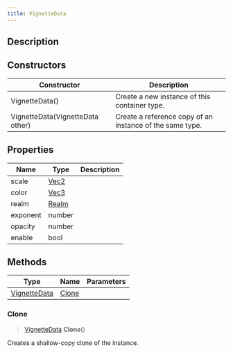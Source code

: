 ```yaml
---
title: VignetteData
---
```

## Description

## Constructors

| Constructor                      | Description                                              |
| -------------------------------- | -------------------------------------------------------- |
| VignetteData()                   | Create a new instance of this container type.            |
| VignetteData(VignetteData other) | Create a reference copy of an instance of the same type. |

## Properties

| Name     | Type                               | Description |
| -------- | ---------------------------------- | ----------- |
| scale    | [Vec2](/vext/ref/shared/class/vec2)  |             |
| color    | [Vec3](/vext/ref/shared/class/vec3)  |             |
| realm    | [Realm](/vext/ref/fb/realm) |             |
| exponent | number                             |             |
| opacity  | number                             |             |
| enable   | bool                               |             |

## Methods

| Type                                              | Name            | Parameters |
| ------------------------------------------------- | --------------- | ---------- |
| [VignetteData](/vext/ref/cls/clt/vignettedata) | [Clone](#clone) |            |

### Clone

> [VignetteData](/vext/ref/cls/clt/vignettedata) **Clone**()

Creates a shallow-copy clone of the instance.
